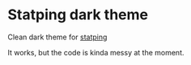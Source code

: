 # Statping dark theme
Clean dark theme for [statping](https://github.com/hunterlong/statping)

It works, but the code is kinda messy at the moment.
